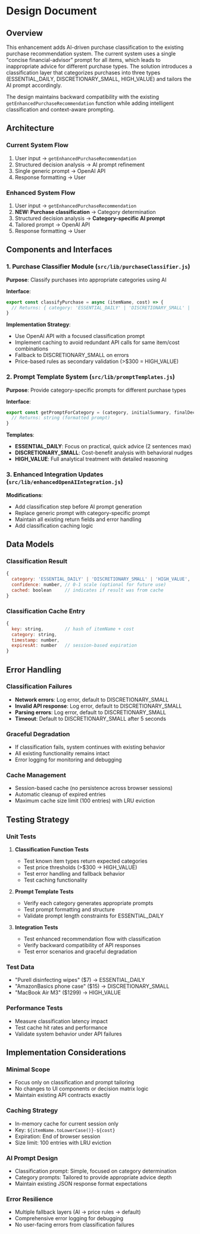 # Design Document

## Overview

This enhancement adds AI-driven purchase classification to the existing purchase recommendation system. The current system uses a single "concise financial-advisor" prompt for all items, which leads to inappropriate advice for different purchase types. The solution introduces a classification layer that categorizes purchases into three types (ESSENTIAL_DAILY, DISCRETIONARY_SMALL, HIGH_VALUE) and tailors the AI prompt accordingly.

The design maintains backward compatibility with the existing `getEnhancedPurchaseRecommendation` function while adding intelligent classification and context-aware prompting.

## Architecture

### Current System Flow
1. User input → `getEnhancedPurchaseRecommendation`
2. Structured decision analysis → AI prompt refinement
3. Single generic prompt → OpenAI API
4. Response formatting → User

### Enhanced System Flow
1. User input → `getEnhancedPurchaseRecommendation`
2. **NEW: Purchase classification** → Category determination
3. Structured decision analysis → **Category-specific AI prompt**
4. Tailored prompt → OpenAI API
5. Response formatting → User

## Components and Interfaces

### 1. Purchase Classifier Module (`src/lib/purchaseClassifier.js`)

**Purpose**: Classify purchases into appropriate categories using AI

**Interface**:
```javascript
export const classifyPurchase = async (itemName, cost) => {
  // Returns: { category: 'ESSENTIAL_DAILY' | 'DISCRETIONARY_SMALL' | 'HIGH_VALUE' }
}
```

**Implementation Strategy**:
- Use OpenAI API with a focused classification prompt
- Implement caching to avoid redundant API calls for same item/cost combinations
- Fallback to DISCRETIONARY_SMALL on errors
- Price-based rules as secondary validation (>$300 = HIGH_VALUE)

### 2. Prompt Template System (`src/lib/promptTemplates.js`)

**Purpose**: Provide category-specific prompts for different purchase types

**Interface**:
```javascript
export const getPromptForCategory = (category, initialSummary, finalDecision) => {
  // Returns: string (formatted prompt)
}
```

**Templates**:
- **ESSENTIAL_DAILY**: Focus on practical, quick advice (2 sentences max)
- **DISCRETIONARY_SMALL**: Cost-benefit analysis with behavioral nudges
- **HIGH_VALUE**: Full analytical treatment with detailed reasoning

### 3. Enhanced Integration Updates (`src/lib/enhancedOpenAIIntegration.js`)

**Modifications**:
- Add classification step before AI prompt generation
- Replace generic prompt with category-specific prompt
- Maintain all existing return fields and error handling
- Add classification caching logic

## Data Models

### Classification Result
```javascript
{
  category: 'ESSENTIAL_DAILY' | 'DISCRETIONARY_SMALL' | 'HIGH_VALUE',
  confidence: number, // 0-1 scale (optional for future use)
  cached: boolean     // indicates if result was from cache
}
```

### Classification Cache Entry
```javascript
{
  key: string,        // hash of itemName + cost
  category: string,
  timestamp: number,
  expiresAt: number   // session-based expiration
}
```

## Error Handling

### Classification Failures
- **Network errors**: Log error, default to DISCRETIONARY_SMALL
- **Invalid API response**: Log error, default to DISCRETIONARY_SMALL  
- **Parsing errors**: Log error, default to DISCRETIONARY_SMALL
- **Timeout**: Default to DISCRETIONARY_SMALL after 5 seconds

### Graceful Degradation
- If classification fails, system continues with existing behavior
- All existing functionality remains intact
- Error logging for monitoring and debugging

### Cache Management
- Session-based cache (no persistence across browser sessions)
- Automatic cleanup of expired entries
- Maximum cache size limit (100 entries) with LRU eviction

## Testing Strategy

### Unit Tests
1. **Classification Function Tests**
   - Test known item types return expected categories
   - Test price thresholds (>$300 → HIGH_VALUE)
   - Test error handling and fallback behavior
   - Test caching functionality

2. **Prompt Template Tests**
   - Verify each category generates appropriate prompts
   - Test prompt formatting and structure
   - Validate prompt length constraints for ESSENTIAL_DAILY

3. **Integration Tests**
   - Test enhanced recommendation flow with classification
   - Verify backward compatibility of API responses
   - Test error scenarios and graceful degradation

### Test Data
- "Purell disinfecting wipes" ($7) → ESSENTIAL_DAILY
- "AmazonBasics phone case" ($15) → DISCRETIONARY_SMALL  
- "MacBook Air M3" ($1299) → HIGH_VALUE

### Performance Tests
- Measure classification latency impact
- Test cache hit rates and performance
- Validate system behavior under API failures

## Implementation Considerations

### Minimal Scope
- Focus only on classification and prompt tailoring
- No changes to UI components or decision matrix logic
- Maintain existing API contracts exactly

### Caching Strategy
- In-memory cache for current session only
- Key: `${itemName.toLowerCase()}-${cost}`
- Expiration: End of browser session
- Size limit: 100 entries with LRU eviction

### AI Prompt Design
- Classification prompt: Simple, focused on category determination
- Category prompts: Tailored to provide appropriate advice depth
- Maintain existing JSON response format expectations

### Error Resilience
- Multiple fallback layers (AI → price rules → default)
- Comprehensive error logging for debugging
- No user-facing errors from classification failures